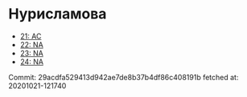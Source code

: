 # Нурисламова
- [21: AC](21.md)
- [22: NA](22.md)
- [23: NA](23.md)
- [24: NA](24.md)

Commit: 29acdfa529413d942ae7de8b37b4df86c408191b
 fetched at: 20201021-121740

